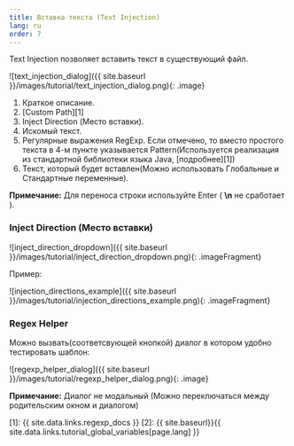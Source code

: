 ```yaml
---
title: Вставка текста (Text Injection)
lang: ru
order: 7
---
```


Text Injection позволяет вставить текст в существующий файл.

![text_injection_dialog]({{ site.baseurl }}/images/tutorial/text_injection_dialog.png){: .image}

1. Краткое описание.
2. [Custom Path][1]
3. Inject Direction (Место вставки).
4. Искомый текст.
5. Регулярные выражения RegExp. Если отмечено, то вместо простого текста в 4-м пункте указывается Pattern(Используется реализация из стандартной библиотеки языка Java, [подробнее][1])
6. Текст, который будет вставлен(Можно использовать Глобальные и Стандартные переменные).

**Примечание:** Для переноса строки используйте Enter ( **\n** не сработает ).

### Inject Direction (Место вставки)

![inject_direction_dropdown]({{ site.baseurl }}/images/tutorial/inject_direction_dropdown.png){: .imageFragment}

Пример:

![injection_directions_example]({{ site.baseurl }}/images/tutorial/injection_directions_example.png){: .imageFragment}

### Regex Helper

Можно вызвать(соответсвующей кнопкой) диалог в котором удобно тестировать шаблон:

![regexp_helper_dialog]({{ site.baseurl }}/images/tutorial/regexp_helper_dialog.png){: .image}

**Примечание:** Диалог не модальный (Можно переключаться между родительским окном и диалогом)

[1]: {{ site.data.links.regexp_docs }}
[2]: {{ site.baseurl}}{{ site.data.links.tutorial_global_variables[page.lang] }}